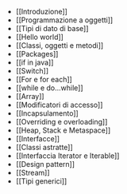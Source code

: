 - [[Introduzione]]
- [[Programmazione a oggetti]]
- [[Tipi di dato di base]]
- [[Hello world]]
- [[Classi, oggetti e metodi]]
- [[Packages]]
- [[if in java]]
- [[Switch]]
- [[For e for each]]
- [[while e do...while]]
- [[Array]]
- [[Modificatori di accesso]]
- [[Incapsulamento]]
- [[Overriding e overloading]]
- [[Heap, Stack e Metaspace]]
- [[Interfacce]]
- [[Classi astratte]]
- [[Interfaccia Iterator e Iterable]]
- [[Design pattern]]
- [[Stream]]
- [[Tipi generici]]
